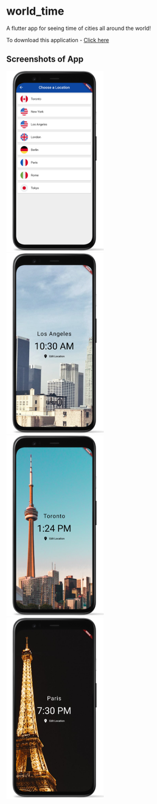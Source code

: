 # world_time

A flutter app for seeing time of cities all around the world!

To download this application - <a href="https://github.com/anthonycandelino/world_time/archive/master.zip">Click here</a><br>

<h2> Screenshots of App</h2> 

<div>
  <img src="screenshots/city_select.png" width=256 style="display:inline-block"/>
  <img src="screenshots/la.png" width=256 style="display:inline-block"/>
  <img src="screenshots/toronto.png" width=256 style="display:inline-block"/>
  <img src="screenshots/paris.png" width=256 style="display:inline-block"/>
</div>

